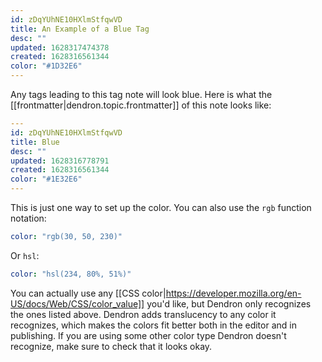 ```yaml
---
id: zDqYUhNE10HXlmStfqwVD
title: An Example of a Blue Tag
desc: ""
updated: 1628317474378
created: 1628316561344
color: "#1D32E6"
---
```


Any tags leading to this tag note will look blue. Here is what the [[frontmatter|dendron.topic.frontmatter]] of this note looks like:

```yaml
---
id: zDqYUhNE10HXlmStfqwVD
title: Blue
desc: ""
updated: 1628316778791
created: 1628316561344
color: "#1E32E6"
---
```

This is just one way to set up the color. You can also use the `rgb` function notation:

```yaml
color: "rgb(30, 50, 230)"
```

Or `hsl`:

```yaml
color: "hsl(234, 80%, 51%)"
```

You can actually use any [[CSS color|https://developer.mozilla.org/en-US/docs/Web/CSS/color_value]] you'd like, but Dendron only recognizes the ones listed above. Dendron adds translucency to any color it recognizes, which makes the colors fit better both in the editor and in publishing. If you are using some other color type Dendron doesn't recognize, make sure to check that it looks okay.